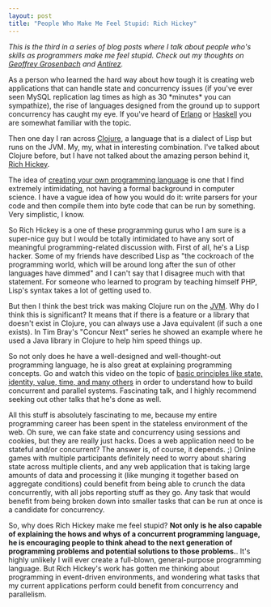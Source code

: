 ```yaml
--- 
layout: post
title: "People Who Make Me Feel Stupid: Rich Hickey"
---
```

<p><i>This is the third in a series of blog posts where I talk about people who's skills as programmers make me feel stupid.  Check out my thoughts on <a href="http://www.littlehart.net/atthekeyboard/2010/03/01/people-who-make-me-feel-stupid-geoffrey-grosenbach/">Geoffrey Grosenbach</a> and <a href="http://www.littlehart.net/atthekeyboard/2010/03/02/people-who-make-me-feel-stupid-antirez/">Antirez</a>.</i>
</p>
<p>
As a person who learned the hard way about how tough it is creating web applications that can handle state and concurrency  issues (if you've ever seen MySQL replication lag times as high as 30 *minutes* you can sympathize), the rise of languages designed from the ground up to support concurrency has caught my eye.  If you've heard of <a href="http://erlang.org">Erlang</a> or <a href="http://www.haskell.org/">Haskell</a> you are somewhat familiar with the topic.
</p>
<p>
Then one day I ran across <a href="http://clojure.org/">Clojure</a>, a language that is a dialect of Lisp but runs on the JVM.  My, my, what in interesting combination.  I've talked about Clojure before, but I have not talked about the amazing person behind it, <a href="http://en.wikipedia.org/wiki/Rich_Hickey">Rich Hickey</a>.
</p>
<p>
The idea of <a href="http://createyourproglang.com/">creating your own programming language</a> is one that I find extremely intimidating, not having a formal background in computer science.  I have a vague idea of how you would do it:  write parsers for your code and then compile them into byte code that can be run by something.  Very simplistic, I know.
</p>
<p>
So Rich Hickey is a one of these programming gurus who I am sure is a super-nice guy but I would be totally intimidated to have any sort of meaningful programming-related discussion with.  First of all, he's a Lisp hacker.  Some of my friends have described Lisp as "the cockroach of the programming world, which will be around long after the sun of other languages have dimmed" and I can't say that I disagree much with that statement.  For someone who learned to program by teaching himself PHP, Lisp's syntax takes a lot of getting used to.  
</p>
<p>But then I think the best trick was making Clojure run on the <a href="http://en.wikipedia.org/wiki/Jvm">JVM</a>.  Why do I think this is significant?  It means that if there is a feature or a library that doesn't exist in Clojure, you can always use a Java equivalent (if such a one exists).  In Tim Bray's "Concur Next" series he showed an example where he used a Java library in Clojure to help him speed things up.
</p>
<p>
So not only does he have a well-designed and well-thought-out programming language, he is also great at explaining programming concepts.  Go and watch this video on the topic of <a href="http://www.infoq.com/presentations/Are-We-There-Yet-Rich-Hickey">basic principles like state, identity, value, time, and many others</a> in order to understand how to build concurrent and parallel systems.  Fascinating talk, and I highly recommend seeking out other talks that he's done as well.
</p>
<p>
All this stuff is absolutely fascinating to me, because my entire programming career has been spent in the stateless environment of the web.  Oh sure, we can fake state and concurrency using sessions and cookies, but they are really just hacks.  Does a web application need to be stateful and/or concurrent?  The answer is, of course, it depends. ;)  Online games with multiple participants definitely need to worry about sharing state across multiple clients, and any web application that is taking large amounts of data and processing it (like munging it together based on aggregate conditions) could benefit from being able to crunch the data concurrently, with all jobs reporting stuff as they go.  Any task that would benefit from being broken down into smaller tasks that can be run at once is a candidate for concurrency.
</p>
<p>
So, why does Rich Hickey make me feel stupid?  <b>Not only is he also capable of explaining the hows and whys of a concurrent programming language, he is encouraging people to think ahead to the next generation of programming problems and potential solutions to those problems.</b>.  It's highly unlikely I will ever create a full-blown, general-purpose programming language.  But Rich Hickey's work has gotten me thinking about programming in event-driven environments, and wondering what tasks that my current applications perform could benefit from concurrency and parallelism.
</p>
